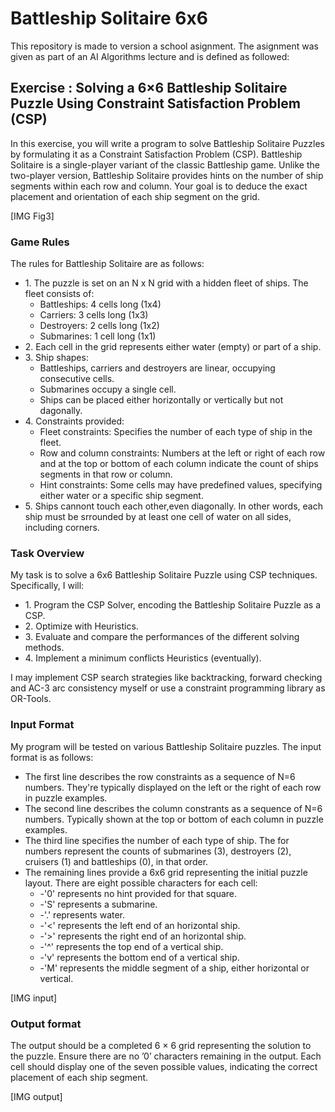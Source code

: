# Battleship Solitaire 6x6

This repository is made to version a school asignment. The asignment was given as part of an AI Algorithms lecture and is defined as followed:

## Exercise : Solving a 6×6 Battleship Solitaire Puzzle Using Constraint Satisfaction Problem (CSP)

In this exercise, you will write a program to solve Battleship Solitaire Puzzles by formulating it as a Constraint Satisfaction Problem (CSP). Battleship Solitaire is a single-player variant of the classic Battleship game. Unlike the two-player version, Battleship Solitaire provides hints on the number of ship segments within each row and column. Your goal is to deduce the exact placement and orientation of each ship segment on the grid.

[IMG Fig3]

### Game Rules

The rules for Battleship Solitaire are as follows:
<ul>
  <li>1. The puzzle is set on an N x N grid with a hidden fleet of ships. The fleet consists of:
  <ul>
    <li>Battleships: 4 cells long (1x4)</li>
    <li>Carriers: 3 cells long (1x3)</li>
    <li>Destroyers: 2 cells long (1x2)</li>
    <li>Submarines: 1 cell long (1x1)</li>
  </ul>
  </li>
  <li>
    2. Each cell in the grid represents either water (empty) or part of a ship.
  </li>
  <li>
    3. Ship shapes:
    <ul>
      <li>Battleships, carriers and destroyers are linear, occupying consecutive cells.</li>
      <li>Submarines occupy a single cell.</li>
      <li>Ships can be placed either horizontally or vertically but not dagonally.</li>
    </ul>
  </li>
  <li>4. Constraints provided:
  <ul>
    <li>Fleet constraints: Specifies the number of each type of ship in the fleet.</li>
    <li>Row and column constraints: Numbers at the left or right of each row and at the top or bottom of each column indicate the count of ships segments in that row or column.</li>
    <li>Hint constraints: Some cells may have predefined values, specifying either water or a specific ship segment.</li>
  </ul>
  </li>
  <li>
    5. Ships cannont touch each other,even diagonally. In other words, each ship must be srrounded by at least one cell of water on all sides, including corners.
  </li>
</ul>

### Task Overview

My task is to solve a 6x6 Battleship Solitaire Puzzle using CSP techniques. Specifically, I will:
<ul>
  <li>1. Program the CSP Solver, encoding the Battleship Solitaire Puzzle as a CSP.</li>
  <li>2. Optimize with Heuristics.</li>
  <li>3. Evaluate and compare the performances of the different solving methods.</li>
  <li>4. Implement a minimum conflicts Heuristics (eventually).</li>
</ul>

I may implement CSP search strategies like backtracking, forward checking and AC-3 arc consistency myself or use a constraint programming library as OR-Tools.

### Input Format

My program will be tested on various Battleship Solitaire puzzles. The input format is as follows:
<ul>
  <li>The first line describes the row constraints as a sequence of N=6 numbers. They're typically displayed on the left or the right of each row in puzzle examples.</li>
  <li>The second line describes the column constrants as a sequence of N=6 numbers. Typically shown at the top or bottom of each column in puzzle examples.</li>
  <li>The third line specifies the number of each type of ship. The for numbers represent the counts of submarines (3), destroyers (2), cruisers (1) and battleships (0), in that order.</li>
  <li>The remaining lines provide a 6x6 grid representing the initial puzzle layout. There are eight possible characters for each cell:
  <ul>
    <li>-'0' represents no hint provided for that square.</li>
    <li>-'S' represents a submarine.</li>
    <li>-'.' represents water.</li>
    <li>-'<' represents the left end of an horizontal ship.</li>
    <li>-'>' represents the right end of an horizontal ship.</li>
    <li>-'^' represents the top end of a vertical ship.</li>
    <li>-'v' represents the bottom end of a vertical ship.</li>
    <li>-'M' represents the middle segment of a ship, either horizontal or vertical.</li>
  </ul>
  </li>
</ul>

[IMG input]

### Output format

The output should be a completed 6 × 6 grid representing the solution to the puzzle. Ensure there are no ’0’ characters remaining in the output. Each cell should display one of the seven possible values, indicating the correct placement of each ship segment.

[IMG output]
